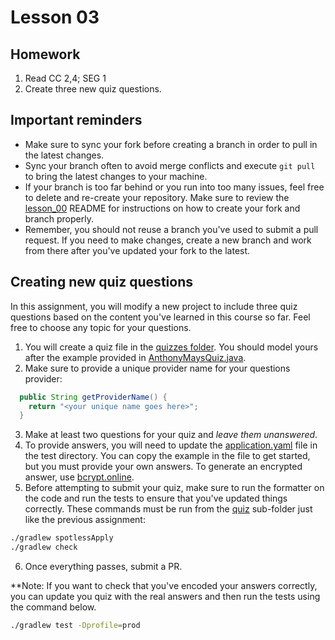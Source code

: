 # Lesson 03

## Homework

1. Read CC 2,4; SEG 1 
1. Create three new quiz questions.

## Important reminders

* Make sure to sync your fork before creating a branch in order to pull in the latest changes.
* Sync your branch often to avoid merge conflicts and execute `git pull` to bring the latest changes to your machine.
* If your branch is too far behind or you run into too many issues, feel free to delete and re-create your repository. Make sure to review the [lesson_00](/lesson_00/README.md) README for instructions on how to create your fork and branch properly.
* Remember, you should not reuse a branch you've used to submit a pull request. If you need to make changes, create a new branch and work from there after you've updated your fork to the latest.

## Creating new quiz questions

In this assignment, you will modify a new project to include three quiz questions based on the content you've learned in this course so far. Feel free to choose any topic for your questions.

1. You will create a quiz file in the [quizzes folder][quizzes-folder]. You should model yours after the example provided in [AnthonyMaysQuiz.java][quiz-example].
2. Make sure to provide a unique provider name for your questions provider:
```java
  public String getProviderName() {
    return "<your unique name goes here>";
  }
```
3. Make at least two questions for your quiz and _leave them unanswered_.
4. To provide answers, you will need to update the [application.yaml][test-config-file] file in the test directory. You can copy the example in the file to get started, but you must provide your own answers. To generate an encrypted answer, use [bcrypt.online](https://bcrypt.online).
5. Before attempting to submit your quiz, make sure to run the formatter on the code and run the tests to ensure that you've updated things correctly. These commands must be run from the [quiz][quiz-folder] sub-folder just like the previous assignment:
```bash
./gradlew spotlessApply
./gradlew check
```
6. Once everything passes, submit a PR.

**Note: If you want to check that you've encoded your answers correctly, you can update you quiz with the real answers and then run the tests using the command below. 
```bash
./gradlew test -Dprofile=prod
```

[quizzes-folder]: ./quiz/lesson_03_quiz/src/main/java/com/codedifferently/lesson3/quizzes/
[quiz-folder]: ./quiz/
[quiz-example]: ./quiz/lesson_03_quiz/src/main/java/com/codedifferently/lesson3/quizzes/AnthonyMaysQuiz.java
[test-config-file]: ./quiz/lesson_03_quiz/src/test/resources/application.yaml
